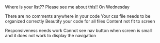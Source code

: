 Where is your list?? Please see me about this!! On Wednesday


There are no comments anywhere in your code
Your css file needs to be organized correctly
Beautify your code for all files
Content not fit to screen

Responsiveness needs work
    Cannot see nav button when screen is small and it does not work to display the navigation
    

